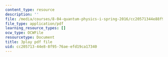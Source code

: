 ```yaml
---
content_type: resource
description: ''
file: /media/courses/8-04-quantum-physics-i-spring-2016/cc20571344e88f9576aeefd19ca17340_MJM1AzpB6Y4.pdf
file_type: application/pdf
learning_resource_types: []
ocw_type: OCWFile
resourcetype: Document
title: 3play pdf file
uid: cc205713-44e8-8f95-76ae-efd19ca17340
---
```

